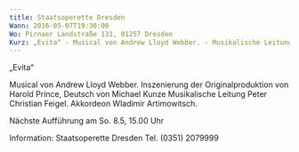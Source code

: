 ```yaml
---
title: Staatsoperette Dresden
Wann: 2016-05-07T19:30:00
Wo: Pirnaer Landstraße 131, 01257 Dresden
Kurz: „Evita“ - Musical von Andrew Lloyd Webber. - Musikalische Leitung Peter Christian Feigel. -  Akkordeon Wladimir Artimowitsch. - Nächste Aufführung am So. 8.5, 15.00 Uhr
---
```


„Evita“

Musical von Andrew Lloyd Webber.
Inszenierung der Originalproduktion von Harold Prince, Deutsch von Michael Kunze
Musikalische Leitung Peter Christian Feigel.
 Akkordeon Wladimir Artimowitsch.

Nächste Aufführung am So. 8.5, 15.00 Uhr

Information: 
Staatsoperette Dresden
Tel. (0351) 2079999